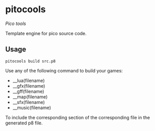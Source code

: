 # pitocools

_Pico tools_

Template engine for pico source code.

## Usage

```shell
pitocools build src.p8

```

Use any of the following command to build your games:

- __lua(filename)
- __gfx(filename)
- __gff(filename)
- __map(filename)
- __sfx(filename)
- __music(filename)

To include the corresponding section of the corresponding file in the generated p8 file.

